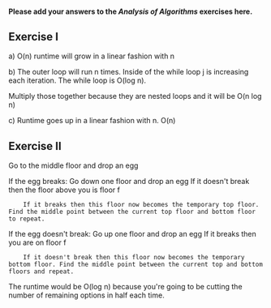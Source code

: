#### Please add your answers to the ***Analysis of  Algorithms*** exercises here.

## Exercise I

a) O(n) runtime will grow in a linear fashion with n


b) The outer loop will run n times. Inside of the while loop j is increasing each iteration. The while loop is O(log n).

Multiply those together because they are nested loops and it will be O(n log n)


c) Runtime goes up in a linear fashion with n. O(n)

## Exercise II

Go to the middle floor and drop an egg

If the egg breaks:
    Go down one floor and drop an egg
        If it doesn't break then the floor above you is floor f

        If it breaks then this floor now becomes the temporary top floor. Find the middle point between the current top floor and bottom floor to repeat.

If the egg doesn't break:
    Go up one floor and drop an egg
        If it breaks then you are on floor f

        If it doesn't break then this floor now becomes the temporary bottom floor. Find the middle point between the current top and bottom floors and repeat.

The runtime would be O(log n) because you're going to be cutting the number of remaining options in half each time.